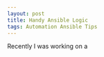 ```yaml
---
layout: post
title: Handy Ansible Logic
tags: Automation Ansible Tips
---
```


Recently I was working on a

<!--more-->

